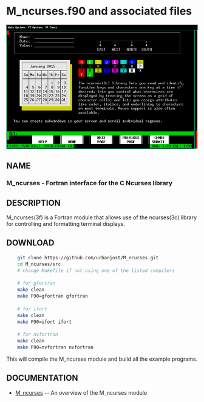 # M_ncurses.f90 and associated files

![example](docs/images/example.gif)

## NAME

### M_ncurses - Fortran interface for the C Ncurses library

## DESCRIPTION

   M_ncurses(3f) is a Fortran module that allows use of the ncurses(3c)
   library for controlling and formatting terminal displays.

## DOWNLOAD
   ```bash
       git clone https://github.com/urbanjost/M_ncurses.git
       cd M_ncurses/src
       # change Makefile if not using one of the listed compilers
     
       # for gfortran
       make clean
       make F90=gfortran gfortran
     
       # for ifort
       make clean
       make F90=ifort ifort

       # for nvfortran
       make clean
       make F90=nvfortran nvfortran
   ```
   This will compile the M_ncurses module and build all the example programs.

## DOCUMENTATION

- [M_ncurses](https://urbanjost.github.io/M_ncurses/ncurses_from_Fortran.html)  -- An overview of the M_ncurses module
